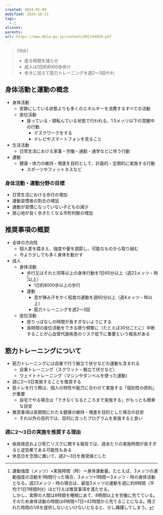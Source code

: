 ```yaml
---
created: 2024-05-09
modified: 2024-10-23
tags:
  - 📑
aliases: 
parents: 
url: https://www.mhlw.go.jp/content/001194020.pdf
---
```

>[!tldr]
>- 座る時間を減らせ
>- 成人は1日約8000歩歩け
>- 歩きに加えて筋力トレーニングを週2〜3回やれ

## 身体活動と運動の概念
- 身体活動
	- 安静にしている状態よりも多くのエネルギーを消費するすべての活動
	- 座位活動
		- 座っている・寝転んでいる状態で行われる、1.5メッツ以下の覚醒中の行動
			- デスクワークをする
			- テレビやスマートフォンを見ること
- 生活活動
	- 日常生活における家事・労働・通勤・通学などに伴う行動
- 運動
	- 健康・体力の維持・増進を目的として、計画的・定期的に実施する行動
		- スポーツやフィットネスなど

### 身体活動・運動分野の目標
- 日常生活における歩行の増加
- 運動習慣者の割合の増加
- 運動が習慣になっていない子どもの減少
- 居心地が良く歩きたくなる市町村数の増加

## 推奨事項の概要
- 全体の方向性
	- 個人差を踏まえ、強度や量を調節し、可能なものから取り組む
	- 今より少しでも多く身体を動かす
- 成人
	- 身体活動
		- 歩行又はそれと同等以上の身体行動を1日60分以上（週23メッツ・時[^身体活動量]以上）
			- 1日約8000歩以上の歩行
		- 運動
			- 息が弾み汗をかく程度の運動を週60分以上（週4メッツ・時以上）
			- 筋力トレーニングを週2〜3回
	- 座位活動
		- 座りっぱなしの時間が長すぎないようにする
		- 長時間の座位活動をできる限り頻繁に（たとえば30分ごとに）中断することが心血管代謝疾患のリスク低下に重要という報告がある

[^身体活動量]: 運動強度（メッツ）×実施時間（時）＝身体運動量。たとえば、3メッツの運動強度の活動を1時間行った場合、3メッツ×1時間＝3メッツ・時の身体活動となる。週23メッツ・時の場合は、最低3メッツの運動を週に約8時間（平均で1日1時間9分）ほど行えば推奨事項を満たせる。  
	しかし、実際の人間は8時間を睡眠にあて、8時間以上を労働に充てている。そのため身体活動の時間は6時間×7日=42時間から充てることになる。残された時間の1/6を提供しないといけないとなると、少し躊躇してしまう。

## 筋力トレーニングについて
- 筋力トレーニングには自重で行う腕立て伏せなどの運動も含まれる
	- 自重トレーニング（スクワット・腕立て伏せなど）
	- ウェイトトレーニング（マシンやダンベルを使った運動）
- 週に2〜3日実施することを推奨する
- 筋トレを行う際は、個人の特性や能力に合わせて実施する「個別性の原則」が重要
	- 自宅でやる場合は「できなくなるところまで実施する」がもっとも簡単な目安
- 推奨事項は長期間にわたる健康の維持・増進を目的とした場合の目安
	- それ以外の目的では、目的に合ったプログラムを実施すると良い

### 週に2〜3日の実施を推奨する理由
- 疾病発症および死亡リスクに関する報告では、週あたりの実施時間が長すぎると逆効果である可能性もある
- 休息日を念頭に置いて、週2〜3日を推奨値とした